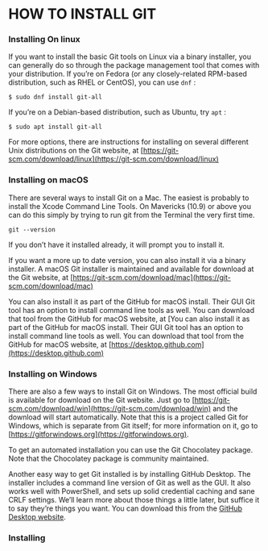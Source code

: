 <h1> HOW TO INSTALL GIT </h2>

### Installing On linux

If you want to install the basic Git tools on Linux via a binary installer, you can generally do so through the package management tool that comes with your distribution. If you’re on Fedora (or any closely-related RPM-based distribution, such as RHEL or CentOS), you can use ``` dnf ``` :
```
$ sudo dnf install git-all 
```
If you’re on a Debian-based distribution, such as Ubuntu, try ``` apt ``` : 

```
$ sudo apt install git-all 
```

For more options, there are instructions for installing on several different Unix distributions on the Git website, at 
[https://git-scm.com/download/linux](https://git-scm.com/download/linux)

### Installing on macOS

There are several ways to install Git on a Mac. The easiest is probably to install the Xcode Command Line Tools. On Mavericks (10.9) or above you can do this simply by trying to run git from the Terminal the very first time.

```
git --version 
``` 

If you don’t have it installed already, it will prompt you to install it.

If you want a more up to date version, you can also install it via a binary installer. A macOS Git installer is maintained and available for download at the Git website, at [https://git-scm.com/download/mac](https://git-scm.com/download/mac)

You can also install it as part of the GitHub for macOS install. Their GUI Git tool has an option to install command line tools as well. You can download that tool from the GitHub for macOS website, at [You can also install it as part of the GitHub for macOS install. Their GUI Git tool has an option to install command line tools as well. You can download that tool from the GitHub for macOS website, at [https://desktop.github.com](https://desktop.github.com)

### Installing on Windows

There are also a few ways to install Git on Windows. The most official build is available for download on the Git website. Just go to [https://git-scm.com/download/win](https://git-scm.com/download/win) and the download will start automatically. Note that this is a project called Git for Windows, which is separate from Git itself; for more information on it, go to [https://gitforwindows.org](https://gitforwindows.org).

To get an automated installation you can use the Git Chocolatey package. Note that the Chocolatey package is community maintained.

Another easy way to get Git installed is by installing GitHub Desktop. The installer includes a command line version of Git as well as the GUI. It also works well with PowerShell, and sets up solid credential caching and sane CRLF settings. We’ll learn more about those things a little later, but suffice it to say they’re things you want. You can download this from the [GitHub Desktop website](https://desktop.github.com/).

### Installing 